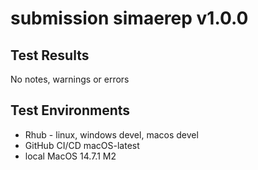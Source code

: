 # submission simaerep v1.0.0

## Test Results

No notes, warnings or errors

## Test Environments

- Rhub - linux, windows devel, macos devel
- GitHub CI/CD macOS-latest
- local MacOS 14.7.1 M2




